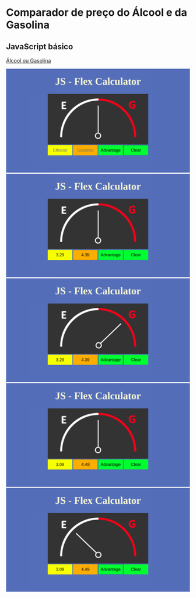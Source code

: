 # Comparador de preço do Álcool e da Gasolina

## JavaScript básico

[Álcool ou Gasolina](https://machado12.github.io/alcoolgas/)

<img src="images/gasAlc1.png">
<img src="images/gasAlc2.png">
<img src="images/gasAlc3.png">
<img src="images/gasAlc4.png">
<img src="images/gasAlc5.png">